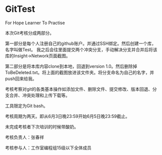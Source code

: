 # GitTest
For Hope Learner To Practise

本次Git考核分成两部分。

第一部分是每个人注册自己的github账户。并通过SSH绑定。然后创建一个库，名字叫做Test。
我之后会往里面提交两个冲突分支，手动解决分支并合并后将该库的Insight->Network页面截图。

第二部分是将本库内容clone到本地，回退到version 1.0。然后删除掉ToBeDeleted.txt。将上面的截图放进该文件夹。将分支命名为自己的名字，并push回来给我。

考核考察对git的各类基本操作如添加文件、删除文件、提交修改、版本回退、分支合并、冲突处理和上传下载等。

工具限定为Git bash。

考核周期为两天。即从6月3日晚23:59开始6月5日晚23:59截止。

未完成考核者下次培训的时候带酸奶。

考核负责人：张春祥

考核参与人：工作室编程组15级以下全体成员
